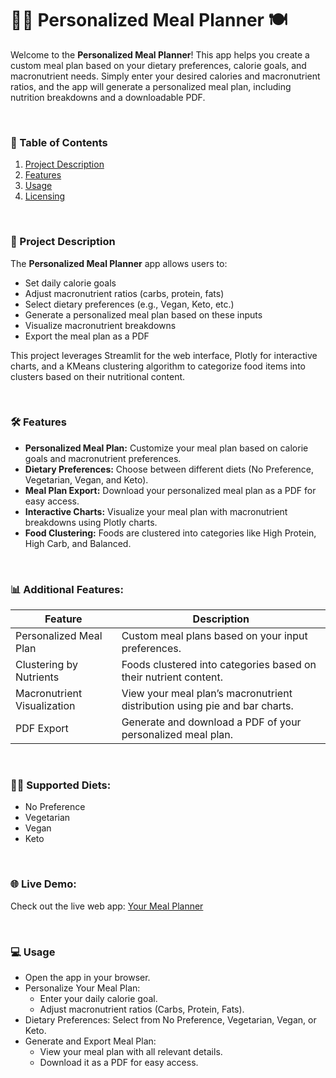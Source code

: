 # 🧑‍🍳 Personalized Meal Planner 🍽️

Welcome to the **Personalized Meal Planner**! This app helps you create a custom meal plan based on your dietary preferences, calorie goals, and macronutrient needs. Simply enter your desired calories and macronutrient ratios, and the app will generate a personalized meal plan, including nutrition breakdowns and a downloadable PDF.
<!--![Project Banner](https://yourmealplanner.com)-->
<br>

### 🚀 Table of Contents

1. [Project Description](#project-description)
2. [Features](#features)
3. [Usage](#usage)
4. [Licensing](#licensing)
<br>

### 📖 Project Description

The **Personalized Meal Planner** app allows users to:

- Set daily calorie goals
- Adjust macronutrient ratios (carbs, protein, fats)
- Select dietary preferences (e.g., Vegan, Keto, etc.)
- Generate a personalized meal plan based on these inputs
- Visualize macronutrient breakdowns
- Export the meal plan as a PDF

This project leverages Streamlit for the web interface, Plotly for interactive charts, and a KMeans clustering algorithm to categorize food items into clusters based on their nutritional content.

<br>

### **🛠️ Features**

- **Personalized Meal Plan:** Customize your meal plan based on calorie goals and macronutrient preferences.
- **Dietary Preferences:** Choose between different diets (No Preference, Vegetarian, Vegan, and Keto).
- **Meal Plan Export:** Download your personalized meal plan as a PDF for easy access.
- **Interactive Charts:** Visualize your meal plan with macronutrient breakdowns using Plotly charts.
- **Food Clustering:** Foods are clustered into categories like High Protein, High Carb, and Balanced.
<br>

### 📊 Additional Features:

| Feature                  | Description                                                   |
|--------------------------|---------------------------------------------------------------|
| Personalized Meal Plan    | Custom meal plans based on your input preferences.            |
| Clustering by Nutrients   | Foods clustered into categories based on their nutrient content. |
| Macronutrient Visualization | View your meal plan’s macronutrient distribution using pie and bar charts. |
| PDF Export                | Generate and download a PDF of your personalized meal plan.   |
<br>

### 🧑‍🍳 Supported Diets:

- No Preference
- Vegetarian
- Vegan
- Keto
<br>

### 🌐 Live Demo:

Check out the live web app: [Your Meal Planner](https://yourmealplanner.streamlit.app)

<br>

### 💻 Usage

- Open the app in your browser.
- Personalize Your Meal Plan:
  - Enter your daily calorie goal.
  - Adjust macronutrient ratios (Carbs, Protein, Fats).
- Dietary Preferences: Select from No Preference, Vegetarian, Vegan, or Keto.
- Generate and Export Meal Plan:
  - View your meal plan with all relevant details.
  - Download it as a PDF for easy access.

<br>
<!--🛡️ Licensing

This project is licensed under the MIT License - see the LICENSE file for details.-->

🛠️ Built With

    Streamlit - The web framework used
    Plotly - For data visualization
    pandas - For data manipulation
    scikit-learn - For clustering and machine learning
    reportlab - For generating PDFs

<!--🔗 Useful Links:

    Documentation
    Tutorial
    API Reference-->
